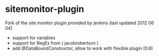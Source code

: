 sitemonitor-plugin
==================

Fork of the site monitor plugin provided  by jenkins (last updated 2012 06 04)

*  support for variables
*  support for RegEx from ( jacobrobertson )
*  add @DataBoundConstructor, allow to work with flexible plugin (0.6)
